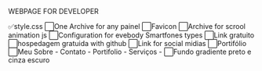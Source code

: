 WEBPAGE FOR DEVELOPER

✅style.css
⬜One Archive for any painel
⬜Favicon
⬜Archive for scrool animation js
⬜Configuration for evebody Smartfones types 
⬜Link gratuito
⬜hospedagem gratuida with github
⬜Link for social midias
⬜Portifólio
⬜Meu Sobre - Contato - Portifolio - Serviços - 
⬜Fundo gradiente preto e cinza escuro